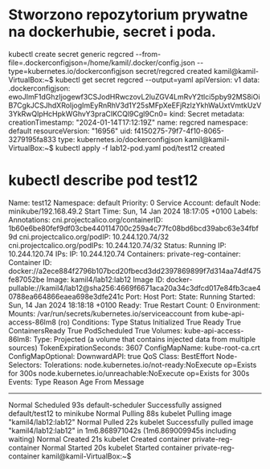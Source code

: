 # Stworzono repozytorium prywatne na dockerhubie, secret i poda.
kubectl create secret generic regcred --from-file=.dockerconfigjson=/home/kamil/.docker/config.json --type=kubernetes.io/dockerconfigjson
secret/regcred created
kamil@kamil-VirtualBox:~$ kubectl get secret regcred --output=yaml
apiVersion: v1
data:
  .dockerconfigjson: ewoJImF1dGhzIjogewf3CSJodHRwczovL2luZGV4LmRvY2tlci5pby92MS8iOiB7CgkJCSJhdXRoIjogImEyRnRhV3d1Y25sMFpXeEFjRzlzYkhWaUxtVmtkUzV3YkRwQlpHcHpkWGhvY3praCIKCQl9Cgl9Cn0=
kind: Secret
metadata:
  creationTimestamp: "2024-01-14T17:12:19Z"
  name: regcred
  namespace: default
  resourceVersion: "16956"
  uid: f4150275-79f7-4f10-8065-3279195fa833
type: kubernetes.io/dockerconfigjson
kamil@kamil-VirtualBox:~$ kubectl apply -f lab12-pod.yaml
pod/test12 created



# kubectl describe pod test12
Name:             test12
Namespace:        default
Priority:         0
Service Account:  default
Node:             minikube/192.168.49.2
Start Time:       Sun, 14 Jan 2024 18:17:05 +0100
Labels:           <none>
Annotations:      cni.projectcalico.org/containerID: 1b60e6be80fef9df03cbe440114700c259a4c77fc08bd6bcd39abc63e34fbf9d
                  cni.projectcalico.org/podIP: 10.244.120.74/32
                  cni.projectcalico.org/podIPs: 10.244.120.74/32
Status:           Running
IP:               10.244.120.74
IPs:
  IP:  10.244.120.74
Containers:
  private-reg-container:
    Container ID:   docker://a2ece884f2796b107bcd20fbecd3dd2397869899f7d314aa74df475fe87052be
    Image:          kamil4/lab12:lab12
    Image ID:       docker-pullable://kamil4/lab12@sha256:4669f6671aca20a34c3dfcd017e84fb3cae40788ea664866eaea698e3dfe241c
    Port:           <none>
    Host Port:      <none>
    State:          Running
      Started:      Sun, 14 Jan 2024 18:18:18 +0100
    Ready:          True
    Restart Count:  0
    Environment:    <none>
    Mounts:
      /var/run/secrets/kubernetes.io/serviceaccount from kube-api-access-86lm8 (ro)
Conditions:
  Type              Status
  Initialized       True 
  Ready             True 
  ContainersReady   True 
  PodScheduled      True 
Volumes:
  kube-api-access-86lm8:
    Type:                    Projected (a volume that contains injected data from multiple sources)
    TokenExpirationSeconds:  3607
    ConfigMapName:           kube-root-ca.crt
    ConfigMapOptional:       <nil>
    DownwardAPI:             true
QoS Class:                   BestEffort
Node-Selectors:              <none>
Tolerations:                 node.kubernetes.io/not-ready:NoExecute op=Exists for 300s
                             node.kubernetes.io/unreachable:NoExecute op=Exists for 300s
Events:
  Type    Reason     Age   From               Message
  ----    ------     ----  ----               -------
  Normal  Scheduled  93s   default-scheduler  Successfully assigned default/test12 to minikube
  Normal  Pulling    88s   kubelet            Pulling image "kamil4/lab12:lab12"
  Normal  Pulled     22s   kubelet            Successfully pulled image "kamil4/lab12:lab12" in 1m6.868971042s (1m6.869009945s including waiting)
  Normal  Created    21s   kubelet            Created container private-reg-container
  Normal  Started    20s   kubelet            Started container private-reg-container
kamil@kamil-VirtualBox:~$ 

